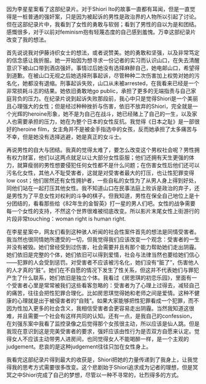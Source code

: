 因为李星星案看了这部纪录片。对于Shiori Ito的故事一直都有耳闻，但是一直觉得是一桩普通的强奸案，只是因为被起诉的男性是政治界的人物所以引起了讨论。但在这部纪录片中，我看到了女性的勇敢与软弱；看到了男性的自以为是和团结。感慨很多，对于以前对feminism抱有轻蔑态度的自己感到羞愧。万幸这部纪录片改变了我的想法。

首先说说我对伊藤诗织女士的想法，或者说赞美。她的勇敢和坚强，以及非常笃定的信念感让我折服。她一开始因为想寻求一份记者的实习而认识山口，在失去清醒意识下被山口带到酒店强奸。事情过后她没有选择麻醉自己，她电邮山口，希望得到道歉。在被山口无视之后她选择刑事起诉，尽管种种二次伤害加上权势对她的污名化，她都没有退缩。刑事起诉失败，山口从未被arrested，在我看来已经是一个非常损耗斗志的结果。她依旧勇敢地go public，承担了更多的无端指责与自己家庭背负的压力。在纪录片说到起诉失败那段前，我心中只是觉得Shiori是一个美丽且心理强大的女性；但是经过种种挫折与伤害，依旧不放弃的Shiori，完全就是一个光辉的heroine形象，她不是为自己在战斗，她已经赌上了自己的一生，以及家人也需要承担的压力，她在为整个日本的女性反抗。我觉得《日本之耻》是一部很好的heroine film，女主角并不是被金手指选中的女孩，反而她承担了太多痛苦与不幸，但是她没有选择逃避，她是真正的女斗士。

再说男性的自大与团结。我真的觉得太难了，要怎么改变这个男权社会呢？男性拥有权力财富，他们以这两点就足以让大部分女性臣服；他们还拥有天生更强的体力，就算瘦弱的男性想要侵犯任何女性都不是什么问题；在伤害女性后他们还可以污名化女性，其他人不耻受害者，这就是对受害者最大的打压，也让性犯罪变得low cost；他们居然还有女性拥护者，一些自私的女性为了从男人身上得到好处，同他们站在一起打压其他女性。我不知道山口在民事法庭上败诉是政治的弃子，还是男性为了平息女性对权利的斗争的棋子。但我知道，男性在保全自己地位上是十分团结的，看看那些给《82年生的金智英》打一星的男人们吧。女性的战争需要每一个女性的支持，不然这个世界很难被彻底改变。所以影片末尾女性上街游行的片段非常touching：woman right is human right.

在李星星案中，网友们看到这种骇人听闻的社会性案件首先的想法是同情受害者。我当然也很同情她所遭受的一切，但我觉得我们应该改变一个观念：受害者的一生并没有被毁。她们曾经受到过伤害，社会需要并且有那个能力帮助她们走出阴霾。她们依旧是完整的个体，她们依旧可以得到爱情，社会与法律当然也要给她们信心——犯罪的人会受到惩罚。对受害者不应该被污名化，她们没有“脏了”，伤害他人的人才真的“脏”。她们在不自愿的情况下发生了性关系，但这并不代表她们与罪犯产生了什么联系，她们依旧是独立个体。我看过《房思琪的初恋乐园》，里面有一个受害者心里是常常被我们这些看客忽略的：受害者为了心理上过得去，减轻自己的痛苦，往往会把性犯罪合理化。比如房思琪觉得她和老师之间是爱情。这种不健康的心理就是出于被侵害者的“自贱”。如果大家能够把性犯罪看成一个犯罪，而不因为性加入更多的社会含义，我相信受害者会更容易走出阴霾。当然我知道这很难，并且需要一个社会有这样共同的认知。还有一点，是我自己的confession，在刘强东案中我看了监控录像之后觉得那个女孩很主动，所以应该是仙人跳。但是我现在意识到这是完美受害者的要求，强奸应该由性行为是否双方自愿来认定。觉得女人不应该主动带男人进房间，也同觉得女人不能喝醉一样，是一个主观的judgement。悲哀的是这种judgement往往只加在女性身上。

我看完这部纪录片得到最大的收获是，Shiori把她的力量传递到了我身上，让我觉得我的思考方式需要很多改变。这个悲剧始于Shiori追求成为记者的理想，但是冥冥之中Shiori完成了自己的梦想，尽管以一种不寻常的，壮烈得多的方式。
